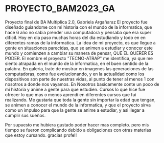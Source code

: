# PROYECTO_BAM2023_GA
Proyecto final de BA Multiplica 2.0, Gabriela Argañaraz
El proyecto fue diseñado guiandome con mi historia con el mundo de la informatica, que hace 6 año no sabia prender una computadora y pensaba que era super dificil.
Hoy en dia paso muchas horas del dia estudiando y todo en en diferentes ramas de la informatica.
La idea de mi proyecto, es que llegue a gente en situaciones parecidas, que se animen a estudiar y conocer este mundo y comienzen a cambiar su manera de pensar, QUE EL QUERER ES PODER. 
El nombre el proyecto "TECNO-ATRAP" me identifica, ya que me siento atrapada en el mundo de la informatica, en el buen sentido de la palabra. 
En galeria, trate de mostrar en imagenes las generaciones de las computadoras, como fue evolucionando, y en la actualidad como los dispositivos son parte de nuestras vidas, al punto de tener al menos 1 con nosotros a donde nos vayamos. 
En Nosotros basicamente conte un poco de mi historia y anime a gente para que estudien. 
Cursos lo que hice fue ofrecer lo que mas o menos aprendi en diferentes cursos que fui realizando.
Me gustaria que toda la gente sin importar la edad que tengan, se animen a conocer el mundo de la informatica, y que el proyecto sirva como un impulso para que la gente se anime a estudiar, y asi llegar a cumplir sus sueños.

Por supuesto me hubiera gustado poder hacer mas completo. pero mis tiempo se fueron complicando debido a obligaciones con otras materias que estoy cursando. 
gracias profe!!

